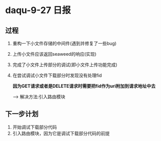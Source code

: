 daqu-9-27 日报
==============

过程
----

1.  重构一下小文件存储的中间件(遇到并修复了一些bug)

2.  上传小文件应该返回seaweed的响应(实现)

3.  完成了小文件上传部分的调试(即小文件上传功能完成)

4.  在尝试调试小文件下载部分时发现没有处理fid

    **因为GET请求或者是DELETE请求时需要把fid作为uri附加到请求地址中去**

    --&gt; 解决方法:引入路由模块

下一步计划
----------

1.  开始调试下载部分代码
2.  引入路由模块，因为它是调试下载部分代码的前提


